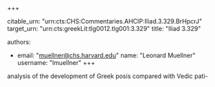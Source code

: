 +++


citable_urn: "urn:cts:CHS:Commentaries.AHCIP:Iliad.3.329.BrHpcrJ"
target_urn: "urn:cts:greekLit:tlg0012.tlg001:3.329"
title: "Iliad 3.329"

authors:
- email: "muellner@chs.harvard.edu"
  name: "Leonard Muellner"
  username: "lmuellner"
+++

<p>analysis of the development of Greek posis compared with Vedic pati-</p>